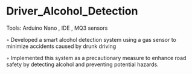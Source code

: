 # Driver_Alcohol_Detection

Tools: Arduino Nano , IDE , MQ3 sensors

◦ Developed a smart alcohol detection system using a gas sensor to minimize accidents caused by drunk driving

◦ Implemented this system as a precautionary measure to enhance road safety by detecting alcohol and preventing
potential hazards.
